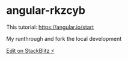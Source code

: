 # angular-rkzcyb
This tutorial:
https://angular.io/start

My runthrough and fork the local development


[Edit on StackBlitz ⚡️](https://stackblitz.com/edit/angular-rkzcyb)
